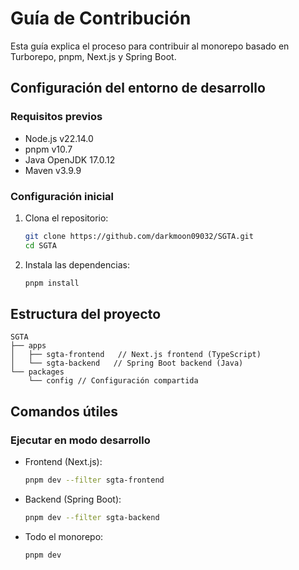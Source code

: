 # Guía de Contribución

Esta guía explica el proceso para contribuir al monorepo basado en Turborepo, pnpm, Next.js y Spring Boot.

## Configuración del entorno de desarrollo

### Requisitos previos

- Node.js v22.14.0
- pnpm v10.7
- Java OpenJDK 17.0.12
- Maven v3.9.9

### Configuración inicial

1. Clona el repositorio:
   ```bash
   git clone https://github.com/darkmoon09032/SGTA.git
   cd SGTA
   ```

2. Instala las dependencias:
   ```bash
   pnpm install
   ```

## Estructura del proyecto

```
SGTA
├── apps
│   ├── sgta-frontend   // Next.js frontend (TypeScript)
│   └── sgta-backend   // Spring Boot backend (Java)
└── packages
    └── config // Configuración compartida
```

## Comandos útiles

### Ejecutar en modo desarrollo

- Frontend (Next.js):
  ```bash
  pnpm dev --filter sgta-frontend
  ```

- Backend (Spring Boot):
  ```bash
  pnpm dev --filter sgta-backend
  ```

- Todo el monorepo:
  ```bash
  pnpm dev
  ```